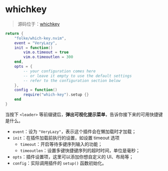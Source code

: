 # whichkey

> 源码位于：[whichkey](../../lua/plugins/whickkey.lua)

```lua
return {
	"folke/which-key.nvim",
	event = "VeryLazy",
	init = function()
		vim.o.timeout = true
		vim.o.timeoutlen = 300
	end,
	opts = {
		-- your configuration comes here
		-- or leave it empty to use the default settings
		-- refer to the configuration section below
	},
	config = function()
		require("which-key").setup {}
	end
}
```

当按下 `<leader>` 等前缀键后，**弹出可视化提示菜单**，告诉你接下来的可用快捷键是什么。

* `event`：设为 `"VeryLazy"`，表示这个插件会在懒加载时才加载；
* `init`：在插件加载前执行的设置，如设置 timeout 选项
  * `timeout`：开启等待多键序列输入的功能；
  * `timeoutlen`：设置多键快捷键序列的超时时间，单位是毫秒；
* `opts`：插件设置项，这里可以添加你想自定义的 UI、布局等；
* `config`：实际调用插件的 `setup()` 函数初始化。

